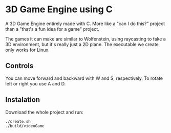 # 3D Game Engine using C

A 3D Game Engine entirely made with C. More like a "can I do this?" project than a "that's a fun idea for a game" project.

The games it can make are similar to Wolfenstein, using raycasting to fake a 3D environment, but it's really just a 2D plane. The executable we create only works for Linux.

## Controls

You can move forward and backward with W and S, respectively. To rotate left or right you use A and D.

## Instalation

Download the whole project and run:

```bash
./create.sh
./build/videoGame
```
